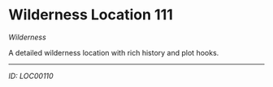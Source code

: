 # Wilderness Location 111

*Wilderness*

A detailed wilderness location with rich history and plot hooks.

---
*ID: LOC00110*